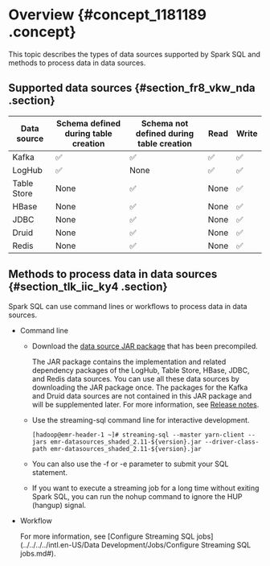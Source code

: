 # Overview {#concept_1181189 .concept}

This topic describes the types of data sources supported by Spark SQL and methods to process data in data sources.

## Supported data sources {#section_fr8_vkw_nda .section}

|Data source|Schema defined during table creation|Schema not defined during table creation|Read|Write|
|-----------|------------------------------------|----------------------------------------|----|-----|
|Kafka|✅|✅|✅|✅|
|LogHub|✅|None|✅|✅|
|Table Store|None|✅|None|✅|
|HBase|None|✅|None|✅|
|JDBC|None|✅|None|✅|
|Druid|None|✅|None|✅|
|Redis|None|✅|None|✅|

## Methods to process data in data sources {#section_tlk_iic_ky4 .section}

Spark SQL can use command lines or workflows to process data in data sources.

-   Command line

    -   Download the [data source JAR package](https://github.com/aliyun/aliyun-emapreduce-sdk/tree/master-2.x/jars/datasources/latest) that has been precompiled.

        The JAR package contains the implementation and related dependency packages of the LogHub, Table Store, HBase, JDBC, and Redis data sources. You can use all these data sources by downloading the JAR package once. The packages for the Kafka and Druid data sources are not contained in this JAR package and will be supplemented later. For more information, see [Release notes](https://github.com/aliyun/aliyun-emapreduce-sdk/releases).

    -   Use the streaming-sql command line for interactive development.

        ``` {#codeblock_189_dz3_b9c}
        [hadoop@emr-header-1 ~]# streaming-sql --master yarn-client --jars emr-datasources_shaded_2.11-${version}.jar --driver-class-path emr-datasources_shaded_2.11-${version}.jar
        ```

    -   You can also use the -f or -e parameter to submit your SQL statement.
    -   If you want to execute a streaming job for a long time without exiting Spark SQL, you can run the nohup command to ignore the HUP \(hangup\) signal.
-   Workflow

    For more information, see [Configure Streaming SQL jobs](../../../../intl.en-US/Data Development/Jobs/Configure Streaming SQL jobs.md#).


